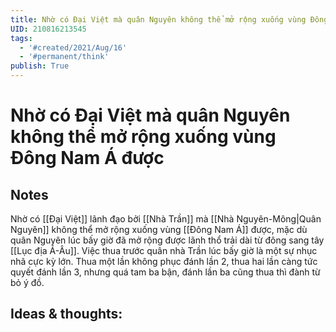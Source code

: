 ```yaml
---
title: Nhờ có Đại Việt mà quân Nguyên không thể mở rộng xuống vùng Đông Nam Á được
UID: 210816213545
tags:
  - '#created/2021/Aug/16'
  - '#permanent/think'
publish: True
---
```

# Nhờ có Đại Việt mà quân Nguyên không thể mở rộng xuống vùng Đông Nam Á được

## Notes
Nhờ có [[Đại Việt]] lãnh đạo bởi [[Nhà Trần]] mà [[Nhà Nguyên-Mông|Quân Nguyên]] không thể mở rộng xuống vùng [[Đông Nam Á]] được, mặc dù quân Nguyên lúc bấy giờ đã mở rộng được lãnh thổ trải dài từ đông sang tây [[Lục địa Á-Âu]]. 
Việc thua trước quân nhà Trần lúc bấy giờ là một sự nhục nhã cực kỳ lớn. Thua một lần không phục đánh lần 2, thua hai lần càng tức quyết đánh lần 3, nhưng quá tam ba bận, đánh lần ba cũng thua thì đành từ bỏ ý đồ.

## Ideas & thoughts:
